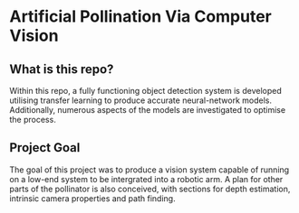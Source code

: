 # Artificial Pollination Via Computer Vision
## What is this repo?
Within this repo, a fully functioning object detection system is developed utilising transfer learning to produce accurate
neural-network models. Additionally, numerous aspects of the models are investigated to optimise
the process.

## Project Goal
The goal of this project was to produce a vision system capable of running on a low-end system to be intergrated into a robotic arm. A plan for other parts of the pollinator is also conceived, with sections for depth estimation, intrinsic camera properties and path finding.

## 

